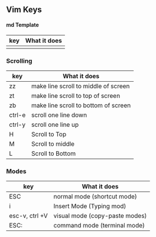 ## Vim Keys

#### md Template
| key   | What it does          |
|-------|-----------------------|
|       |                       |

### Scrolling
| key    | What it does                         |
|--------|--------------------------------------|
| zz     | make line scroll to middle of screen |
| zt     | make line scroll to top of screen    |
| zb     | make line scroll to bottom of screen |
| ctrl-e | scroll one line down                 |
| ctrl-y | scroll one line up                   |
| H      | Scroll to Top                        |
| M      | Scroll to middle                     |
| L      | Scroll to Bottom                     |

### Modes

| key            | What it does                     |
|----------------|----------------------------------|
| ESC            | normal mode (shortcut mode)      |
| i              | Insert Mode (Typing mod)         |
| esc-v, ctrl +V | visual mode (copy-paste modes)   |
| ESC:           | command mode (terminal mode)     |
